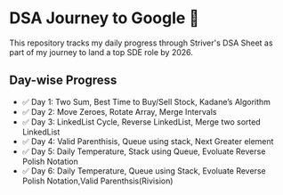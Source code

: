 # DSA Journey to Google 🚀
This repository tracks my daily progress through Striver's DSA Sheet as part of my journey to land a top SDE role by 2026.
## Day-wise Progress
- ✅ Day 1: Two Sum, Best Time to Buy/Sell Stock, Kadane’s Algorithm
- ✅ Day 2: Move Zeroes, Rotate Array, Merge Intervals
- ✅ Day 3: LinkedList Cycle, Reverse LinkedList, Merge two sorted LinkedList
- ✅ Day 4: Valid Parenthisis, Queue using stack, Next Greater element
- ✅ Day 5: Daily Temperature, Stack using Queue, Evoluate Reverse Polish Notation
- ✅ Day 6: Daily Temperature, Queue using Stack, Evoluate Reverse Polish Notation,Valid Parenthsis(Rivision)